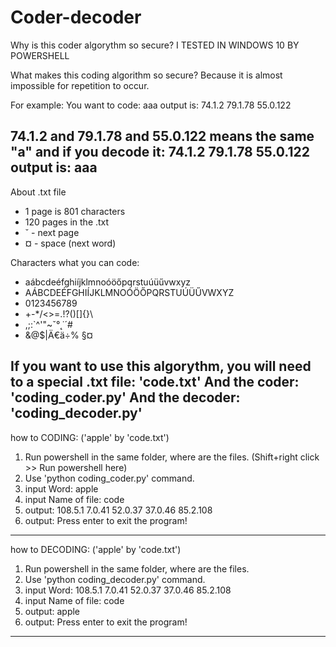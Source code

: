 # Coder-decoder
Why is this coder algorythm so secure?
I TESTED IN WINDOWS 10 BY POWERSHELL

What makes this coding algorithm so secure?
Because it is almost impossible for repetition to occur.

For example:
You want to code: 	aaa
output is: 		74.1.2 79.1.78 55.0.122

74.1.2 and 79.1.78 and 55.0.122 means the same "a"
and if you decode it:	74.1.2 79.1.78 55.0.122
output is:		aaa
------------------------------------------------------------



About .txt file
-	1 page is 801 characters
-	120 pages in the .txt
-	˘ - next page
-	¤ - space (next word)

Characters what you can code:
-	aábcdeéfghiíjklmnoóöőpqrstuúüűvwxyz
-	AÁBCDEÉFGHIÍJKLMNOÓÖŐPQRSTUÚÜŰVWXYZ
-	0123456789
-	+-*/<>=.!?()[]{}\
-	,;:`^'"~ˇ°˛˙´#
-	&@$|Ä€ä÷% §¤

If you want to use this algorythm, you will need to a special .txt file:
	'code.txt'
And the coder:
	'coding_coder.py'
And the decoder:
	'coding_decoder.py'
------------------------------------------------------------------------------

how to CODING: ('apple' by 'code.txt')
1. Run powershell in the same folder, where are the files. (Shift+right click >> Run powershell here)
2. Use 'python coding_coder.py' command.
3. input Word: 	apple
4. input Name of file:	code
5. output: 		108.5.1 7.0.41 52.0.37 37.0.46 85.2.108
6. output:		Press enter to exit the program!
------------------------------------------------------------------------------

how to DECODING: ('apple' by 'code.txt')
1. Run powershell in the same folder, where are the files. 
2. Use 'python coding_decoder.py' command.
3. input Word: 	108.5.1 7.0.41 52.0.37 37.0.46 85.2.108
4. input Name of file:	code
5. output: 		apple
6. output:		Press enter to exit the program!
------------------------------------------------------------------------------
